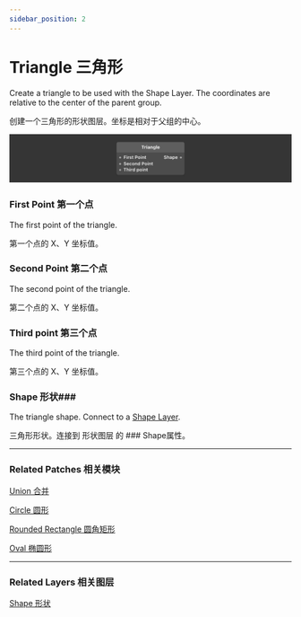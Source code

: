```yaml
---
sidebar_position: 2
---
```


# Triangle 三角形

Create a triangle to be used with the Shape Layer. The coordinates are relative to the center of the parent group.

创建一个三角形的形状图层。坐标是相对于父组的中心。

![Image](./../../static/img/docs/Shapes/triangle.png)

### First Point 第一个点

The first point of the triangle.

第一个点的 X、Y 坐标值。

### Second Point 第二个点

The second point of the triangle.

第二个点的 X、Y 坐标值。

### Third point 第三个点

The third point of the triangle.

第三个点的 X、Y 坐标值。

### Shape 形状### 

The triangle shape. Connect to a [Shape Layer](https://www.notion.so/Shape-6381402c7a90468d97365c58ab562ea1).

三角形形状。连接到 形状图层 的 ### Shape属性。

------

### Related Patches 相关模块

[Union 合并](https://www.notion.so/Union-25b8641484f545799ac0f5e2fd48620d)

[Circle 圆形](https://www.notion.so/Circle-aa0ece9d86a14149a015fd0fc12db088)

[Rounded Rectangle 圆角矩形](https://www.notion.so/Rounded-Rectangle-682f601349ac4e8985eb9b70c98792ca)

[Oval 椭圆形](https://www.notion.so/Oval-a93bcffdb9d94ba1a4dbd968ba185a87)

------

### Related Layers 相关图层

[Shape 形状](https://www.notion.so/Shape-6381402c7a90468d97365c58ab562ea1)
